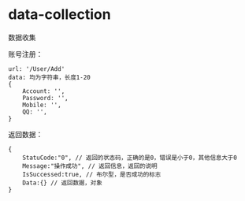# data-collection
数据收集


账号注册：


```
url: '/User/Add'
data: 均为字符串，长度1-20
{
    Account: '',
    Password: '',
    Mobile: '',
    QQ: '',
}
```

返回数据：

```
{
    StatuCode:"0", // 返回的状态码，正确的是0，错误是小于0，其他信息大于0
    Message:"操作成功", // 返回信息，返回的说明
    IsSuccessed:true, // 布尔型，是否成功的标志
    Data:{} // 返回数据，对象
}
```